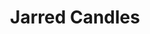 ---
layout: products
category: products
name: Jarred Candles
image: mason-jar.jpg
title: Jarred Candles
filter: candles
price: 9.99
---